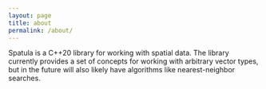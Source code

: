 ```yaml
---
layout: page
title: about
permalink: /about/
---
```

Spatula is a C++20 library for working with spatial data. The library currently
provides a set of concepts for working with arbitrary vector types, but in the
future will also likely have algorithms like nearest-neighbor searches.
